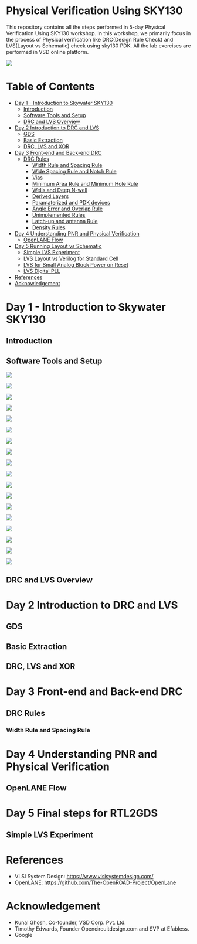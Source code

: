 # Physical Verification Using SKY130

This repository contains all the steps performed in 5-day Physical Verification Using SKY130 workshop. In this workshop, we primarily focus in the process of Physical verification like DRC(Design Rule Check) and LVS(Layout vs Schematic) check using sky130 PDK. All the lab exercises are performed in VSD online platform. 

![](images/titlePic.png)


# Table of Contents

- [Day 1 - Introduction to Skywater SKY130](#day-1---introduction-to-skywater-sky130)
  * [Introduction](#introduction)
  * [Software Tools and Setup](#software-tools-and-setup)
  * [DRC and LVS Overview](#drc-and-lvs-overview)
- [Day 2 Introduction to DRC and LVS](#day-2-introduction-to-drc-and-lvs)
  * [GDS](#gds)
  * [Basic Extraction](#basic-extraction)
  * [DRC, LVS and XOR](#drc-,-lvs-and-xor)
- [Day 3 Front-end and Back-end DRC](#day-3-front---end-and-back---end-drc)
  * [DRC Rules](#drc-rules)
    * [Width Rule and Spacing Rule](#width-rule-and-spacing-rule)
    * [Wide Spacing Rule and Notch Rule](#wide-spacing-rule-and-notch-rule)
    * [Vias](#vias)
    * [Minimum Area Rule and Minimum Hole Rule](#minimum-area-rule-and-minimum-hole-rule)
    * [Wells and Deep N-well](#wells-and-deep-N---well)
    * [Derived Layers](#derived-layers)
    * [Paramaterized and PDK devices](#paramaterized-and-pdk-devices)
    * [Angle Error and Overlap Rule](#angle-error-and-overlap-rule)
    * [Unimplemented Rules](#unimplemented-rules)
    * [Latch-up and antenna Rule](#latch---up-and-antenna-rule)
    * [Density Rules](#density-rules)
- [Day 4 Understanding PNR and Physical Verification](#day-4-understanding-pnr-and-physical-verification)
  * [OpenLANE Flow](#openlane-flow)
- [Day 5  Running Layout vs Schematic](#day-5--running-layout-vs-schematic)
  * [Simple LVS Experiment](#simple-lvs-experiment)
  * [LVS Layout vs Verilog for Standard Cell](#lvs-layout-vs-verilog-for-standard-cell)
  * [LVS for Small Analog Block Power on Reset](#lvs-for-small-analog-block-power-on-reset)
  * [LVS Digital PLL](#lvs-digital-pll)
- [References](#references)
- [Acknowledgement](#acknowledgement)

# Day 1 - Introduction to Skywater SKY130

## Introduction

## Software Tools and Setup

 ![](images/day1/day1_1_magicPrompt.png)
  
  ![](images/day1/day1_1_netgenPrompt.png)
  
  ![](images/day1/day1_1_xschemPrompt.png)
  
  ![](images/day1/day1_1_xschemLinkedPrompt.png)
  
  ![](images/day1/day1_2_ngspice.png)
  
  ![](images/day1/day1_3_magicBasic.png)
  
  ![](images/day1/day1_4_magicbasic.png)
  
  ![](images/day1/day1_5_magicnfet.png)
  
  ![](images/day1/day1_6_inverterSchematic.png)
  
  ![](images/day1/day1_7_inverterSymbol.png)
  
  ![](images/day1/day1_8_inverterSimulation.png)
  
  ![](images/day1/day1_9_inverterLayoutCells.png)
  
  ![](images/day1/day1_10_inverterLayoutExtraction.png)
  
  ![](images/day1/day1_10_inverterSpiceFile.png)
  
  ![](images/day1/day1_12_runningNetgen.png)
  
  ![](images/day1/day1_13_firstNetgenResult.png)
  
  ![](images/day1/day1_14_inverterSpiceFileExtractionWithParasitics.png)
  
  ![](images/day1/day1_15_inverterSpiceFileWithParasitics.png)

## DRC and LVS Overview

# Day 2 Introduction to DRC and LVS
## GDS
## Basic Extraction
## DRC, LVS and XOR

# Day 3 Front-end and Back-end DRC
## DRC Rules
### Width Rule and Spacing Rule


# Day 4 Understanding PNR and Physical Verification
## OpenLANE Flow

# Day 5  Final steps for RTL2GDS
## Simple LVS Experiment
##

# References

* VLSI System Design: https://www.vlsisystemdesign.com/
* OpenLANE: https://github.com/The-OpenROAD-Project/OpenLane

# Acknowledgement

* Kunal Ghosh, Co-founder, VSD Corp. Pvt. Ltd.
* Timothy Edwards, Founder Opencircuitdesign.com and SVP at Efabless.
* Google

